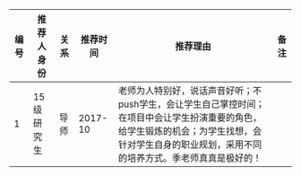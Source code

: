 | 编号 | 推荐人身份 | 关系 | 推荐时间 | 推荐理由 | 备注 |
| --- | --- | --- | --- | --- | --- |
| 1 | 15级研究生 | 导师 | 2017-10 | 老师为人特别好，说话声音好听；不push学生，会让学生自己掌控时间；在项目中会让学生扮演重要的角色，给学生锻炼的机会；为学生找想，会针对学生自身的职业规划，采用不同的培养方式。季老师真真是极好的！|  |
